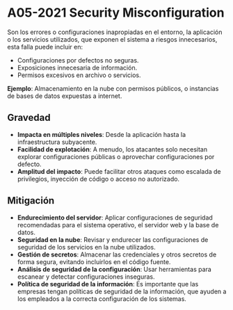 # A05-2021 Security Misconfiguration 
Son los errores o configuraciones inapropiadas en el entorno, la aplicación o los servicios utilizados, que exponen el sistema a riesgos innecesarios, esta falla puede incluir en:
- Configuraciones por defectos no seguras.
- Exposiciones innecesaria de información.
- Permisos excesivos en archivo o servicios.

**Ejemplo**: Almacenamiento en la nube con permisos públicos, o instancias de bases de datos expuestas a internet.

## Gravedad
- **Impacta en múltiples niveles**: Desde la aplicación hasta la infraestructura subyacente.
- **Facilidad de explotación**: A menudo, los atacantes solo necesitan explorar configuraciones públicas o aprovechar configuraciones por defecto.
- **Amplitud del impacto**: Puede facilitar otros ataques como escalada de privilegios, inyección de código o acceso no autorizado.

## Mitigación
- **Endurecimiento del servidor**: Aplicar configuraciones de seguridad recomendadas para el sistema operativo, el servidor web y la base de datos.
- **Seguridad en la nube**: Revisar y endurecer las configuraciones de seguridad de los servicios en la nube utilizados.
- **Gestión de secretos**: Almacenar las credenciales y otros secretos de forma segura, evitando incluirlos en el código fuente.
- **Análisis de seguridad de la configuración**: Usar herramientas para escanear y detectar configuraciones inseguras.
- **Política de seguridad de la información**: Es importante que las empresas tengan políticas de seguridad de la información, que ayuden a los empleados a la correcta configuración de los sistemas.
